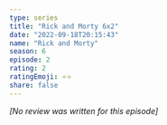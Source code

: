 ```yaml
---
type: series
title: "Rick and Morty 6x2"
date: "2022-09-18T20:15:43"
name: "Rick and Morty"
season: 6
episode: 2
rating: 2
ratingEmoji: ⭐️⭐️
share: false
---
```


_[No review was written for this episode]_
